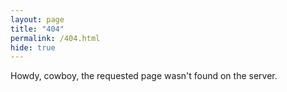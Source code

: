 ```yaml
---
layout: page
title: "404"
permalink: /404.html
hide: true
---
```

Howdy, cowboy, the requested page wasn't found on the server.
